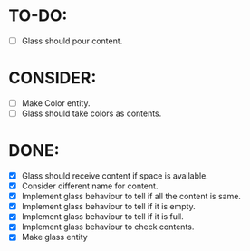 # TO-DO:

 - [ ] Glass should pour content.

# CONSIDER:

 - [ ] Make Color entity.
 - [ ] Glass should take colors as contents.

# DONE:

 - [x] Glass should receive content if space is available.
 - [x] Consider different name for content.
 - [x] Implement glass behaviour to tell if all the content is same.
 - [x] Implement glass behaviour to tell if it is empty.
 - [x] Implement glass behaviour to tell if it is full.
 - [x] Implement glass behaviour to check contents.
 - [x] Make glass entity

